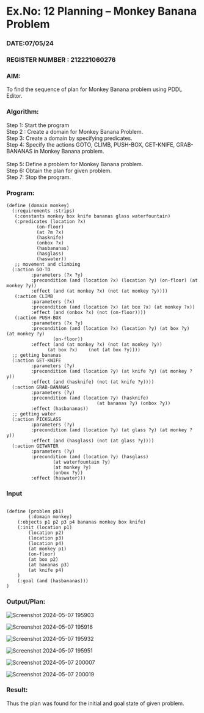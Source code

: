 # Ex.No: 12  Planning –  Monkey Banana Problem
### DATE:07/05/24                                                                            
### REGISTER NUMBER : 212221060276
### AIM: 
To find the sequence of plan for Monkey Banana problem using PDDL Editor.
###  Algorithm:
Step 1:  Start the program <br> 
Step 2 : Create a domain for Monkey Banana Problem. <br> 
Step 3:  Create a domain by specifying predicates. <br> 
Step 4: Specify the actions GOTO, CLIMB, PUSH-BOX, GET-KNIFE, GRAB-BANANAS in Monkey Banana problem.<br>  
Step 5:   Define a problem for Monkey Banana problem.<br> 
Step 6:  Obtain the plan for given problem.<br> 
Step 7: Stop the program.<br> 
### Program:
```
(define (domain monkey)	       
  (:requirements :strips)
   (:constants monkey box knife bananas glass waterfountain)
   (:predicates (location ?x)
	       (on-floor)
	       (at ?m ?x)
	       (hasknife)
	       (onbox ?x)
	       (hasbananas)
	       (hasglass)
	       (haswater))
   ;; movement and climbing
  (:action GO-TO
	     :parameters (?x ?y)
	     :precondition (and (location ?x) (location ?y) (on-floor) (at monkey ?y))
	     :effect (and (at monkey ?x) (not (at monkey ?y))))
   (:action CLIMB
	     :parameters (?x)
	     :precondition (and (location ?x) (at box ?x) (at monkey ?x))
	     :effect (and (onbox ?x) (not (on-floor))))
   (:action PUSH-BOX
	     :parameters (?x ?y)
	     :precondition (and (location ?x) (location ?y) (at box ?y) (at monkey ?y) 
				 (on-floor))
	     :effect (and (at monkey ?x) (not (at monkey ?y))
			   (at box ?x)    (not (at box ?y))))
  ;; getting bananas
  (:action GET-KNIFE
	     :parameters (?y)
	     :precondition (and (location ?y) (at knife ?y) (at monkey ?y))
	     :effect (and (hasknife) (not (at knife ?y))))
  (:action GRAB-BANANAS
	     :parameters (?y)
	     :precondition (and (location ?y) (hasknife) 
                                 (at bananas ?y) (onbox ?y))
	     :effect (hasbananas))
  ;; getting water
  (:action PICKGLASS
	     :parameters (?y)
	     :precondition (and (location ?y) (at glass ?y) (at monkey ?y))
	     :effect (and (hasglass) (not (at glass ?y))))
  (:action GETWATER
	     :parameters (?y)
	     :precondition (and (location ?y) (hasglass)
				 (at waterfountain ?y)
				 (at monkey ?y)
				 (onbox ?y))
	     :effect (haswater)))
```
### Input 
```

(define (problem pb1)
    	(:domain monkey)
  	(:objects p1 p2 p3 p4 bananas monkey box knife)
  	(:init (location p1)
		(location p2)
		(location p3)
		(location p4)
	 	(at monkey p1)
		(on-floor)
		(at box p2)
		(at bananas p3)
	 	(at knife p4)
	)
  	(:goal (and (hasbananas)))
)
```

### Output/Plan:
![Screenshot 2024-05-07 195903](https://github.com/VISHNU1723/AI_Lab_2023-24/assets/160720840/9396a5dc-52ed-4c6b-b14e-c90a0ead1bf2)

![Screenshot 2024-05-07 195916](https://github.com/VISHNU1723/AI_Lab_2023-24/assets/160720840/622c848a-c709-4069-9f5d-765c844a96b0)

![Screenshot 2024-05-07 195932](https://github.com/VISHNU1723/AI_Lab_2023-24/assets/160720840/ff6a0461-94d2-4bad-b3a3-c3213234a41c)

![Screenshot 2024-05-07 195951](https://github.com/VISHNU1723/AI_Lab_2023-24/assets/160720840/76c64178-2ca9-4296-b75b-876a13c60ea7)

![Screenshot 2024-05-07 200007](https://github.com/VISHNU1723/AI_Lab_2023-24/assets/160720840/56c53809-91e5-4b39-86a8-66ba51d4fa03)

![Screenshot 2024-05-07 200019](https://github.com/VISHNU1723/AI_Lab_2023-24/assets/160720840/f5484834-20d4-437e-b51d-209ff3982791)

### Result:
Thus the plan was found for the initial and goal state of given problem.
